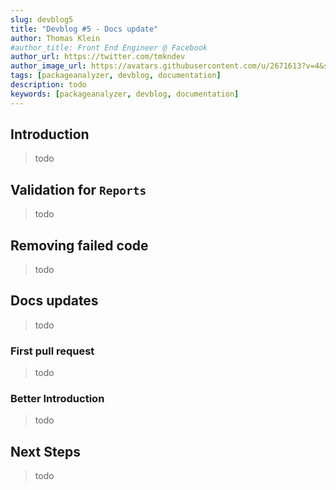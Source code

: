 ```yaml
---
slug: devblog5
title: "Devblog #5 - Docs update"
author: Thomas Klein
#author_title: Front End Engineer @ Facebook
author_url: https://twitter.com/tmkndev
author_image_url: https://avatars.githubusercontent.com/u/2671613?v=4&s=400
tags: [packageanalyzer, devblog, documentation]
description: todo
keywords: [packageanalyzer, devblog, documentation]
---
```


## Introduction
> todo

## Validation for `Reports`
> todo

## Removing failed code
> todo

## Docs updates
> todo

### First pull request
> todo

### Better Introduction
> todo

## Next Steps
>todo